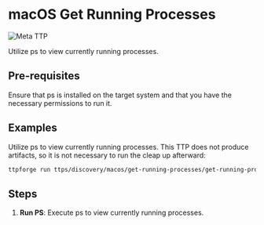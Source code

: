 # macOS Get Running Processes

![Meta TTP](https://img.shields.io/badge/Meta_TTP-blue)

Utilize ps to view currently running processes.

## Pre-requisites

Ensure that ps is installed on the target system and that you have the necessary permissions to run it.

## Examples

Utilize ps to view currently running processes. This TTP does not produce artifacts,
so it is not necessary to run the cleap up afterward:

```bash
ttpforge run ttps/discovery/macos/get-running-processes/get-running-processes.yaml
```

## Steps

1. **Run PS**: Execute ps to view currently running processes.
